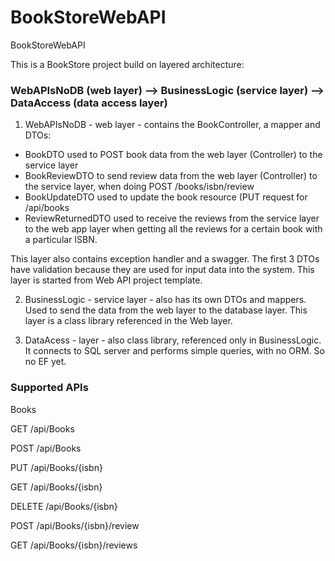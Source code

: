 # BookStoreWebAPI
BookStoreWebAPI

This is a BookStore project build on layered architecture: 

### WebAPIsNoDB (web layer) --> BusinessLogic (service layer) --> DataAccess (data access layer)

1. WebAPIsNoDB - web layer - contains the BookController, a mapper and DTOs: 
- BookDTO used to POST book data from the web layer (Controller) to the service layer
- BookReviewDTO to send review data from the web layer (Controller) to the service layer, when doing POST /books/isbn/review
- BookUpdateDTO used to update the book resource (PUT request for /api/books
- ReviewReturnedDTO used to receive the reviews from the service layer to the web app layer when getting all the reviews for a certain book with a particular ISBN. 

This layer also contains exception handler and a swagger. 
The first 3 DTOs have validation because they are used for input data into the system.
This layer is started from Web API project template. 

2. BusinessLogic - service layer - also has its own DTOs and mappers. Used to send the data from the web layer to the database layer. 
This layer is a class library referenced in the Web layer. 

3. DataAcess - layer - also class library, referenced only in BusinessLogic. 
It connects to SQL server and performs simple queries, with no ORM. So no EF yet. 

### Supported APIs 

Books

GET /api/Books

POST /api/Books

PUT /api/Books/{isbn}

GET /api/Books/{isbn}

DELETE /api/Books/{isbn}

POST /api/Books/{isbn}/review

GET /api/Books/{isbn}/reviews


